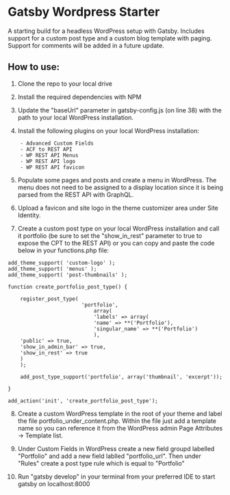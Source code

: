 # Gatsby Wordpress Starter

A starting build for a headless WordPress setup with Gatsby. Includes support for a custom post type and a custom blog template with paging. Support for comments will be added in a future update.

## How to use:

1.  Clone the repo to your local drive

2.  Install the required dependencies with NPM

3.  Update the "baseUrl" parameter in gatsby-config.js (on line 38) with the path to your local WordPress installation.

4.  Install the following plugins on your local WordPress installation:

```
    - Advanced Custom Fields
    - ACF to REST API
    - WP REST API Menus
    - WP REST API logo
    - WP REST API favicon
```

5.  Populate some pages and posts and create a menu in WordPress. The menu does not need to be assigned to a display location since it is being parsed from the REST API with GraphQL.

6.  Upload a favicon and site logo in the theme customizer area under Site Identity.

7.  Create a custom post type on your local WordPress installation and call it portfolio (be sure to set the "show_in_rest" parameter to true to expose the CPT to the REST API) or you can copy and paste the code below in your functions.php file:

```
add_theme_support( 'custom-logo' );
add_theme_support( 'menus' );
add_theme_support( 'post-thumbnails' );

function create_portfolio_post_type() {

    register_post_type(
                        'portfolio',
                            array(
                            'labels' => array(
                            'name' => **('Portfolio'),
                            'singular_name' => **('Portfolio')
                            ),
    'public' => true,
    'show_in_admin_bar' => true,
    'show_in_rest' => true
    )
    );

    add_post_type_support('portfolio', array('thumbnail', 'excerpt'));

}

add_action('init', 'create_portfolio_post_type');
```

8. Create a custom WordPress template in the root of your theme and label the file portfolio_under_content.php. Within the file just add a template name so you can reference it from the WordPress admin Page Attributes -> Template list.

9. Under Custom Fields in WordPress create a new field groupd labelled "Portfolio" and add a new field lablled "portfolio_url". Then under "Rules" create a post type rule which is equal to "Portfolio"

10. Run "gatsby develop" in your terminal from your preferred IDE to start gatsby on localhost:8000
